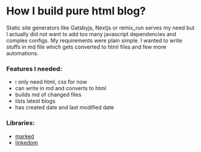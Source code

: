 # How I build pure html blog?

Static site generators like Gatsbyjs, Nextjs or remix_run serves my need but I actually did not want to add too many javascript dependencies and complex configs. My requirements were plain simple. I wanted to write stuffs in md file which gets converted to html files and few more automations.

### Features I needed:
- i only need html, css for now
- can write in md and converts to html
- builds md of changed files
- lists latest blogs
- has created date and last modified date

### Libraries:
- [marked]()
- [linkedom]()
